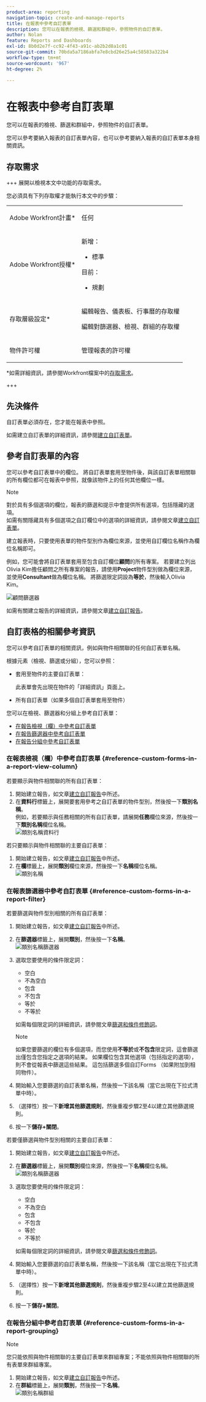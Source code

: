 ```yaml
---
product-area: reporting
navigation-topic: create-and-manage-reports
title: 在報表中參考自訂表單
description: 您可以在報表的檢視、篩選和群組中，參照物件的自訂表單。
author: Nolan
feature: Reports and Dashboards
exl-id: 8b0d2e7f-cc92-4f43-a91c-ab2b2d8a1c01
source-git-commit: 70bda5a7186abfa7e8cbd26e25a4c58583a322b4
workflow-type: tm+mt
source-wordcount: '967'
ht-degree: 2%

---
```


# 在報表中參考自訂表單

<!-- Audited: 11/2024 -->

您可以在報表的檢視、篩選和群組中，參照物件的自訂表單。

您可以參考要納入報表的自訂表單內容，也可以參考要納入報表的自訂表單本身相關資訊。

## 存取需求

+++ 展開以檢視本文中功能的存取需求。

您必須具有下列存取權才能執行本文中的步驟：

<table style="table-layout:auto"> 
 <col> 
 <col> 
 <tbody> 
  <tr> 
   <td role="rowheader">Adobe Workfront計畫*</td> 
   <td> <p>任何</p> </td> 
  </tr> 
  <tr> 
   <td role="rowheader">Adobe Workfront授權*</td> 
      <td> 
      <p>新增：</p>
         <ul>
         <li><p>標準</p></li>
         </ul>
      <p>目前：</p>
         <ul>
         <li><p>規劃</p></li>
         </ul>
   </td>
  </tr> 
  <tr> 
   <td role="rowheader">存取層級設定*</td> 
   <td> <p>編輯報告、儀表板、行事曆的存取權</p> <p>編輯對篩選器、檢視、群組的存取權</p></td> 
  </tr> 
  <tr> 
   <td role="rowheader">物件許可權</td> 
   <td> <p>管理報表的許可權</p></td> 
  </tr> 
 </tbody> 
</table>

*如需詳細資訊，請參閱Workfront檔案中的[存取需求](/help/quicksilver/administration-and-setup/add-users/access-levels-and-object-permissions/access-level-requirements-in-documentation.md)。

+++

## 先決條件

自訂表單必須存在，您才能在報表中參照。

如需建立自訂表單的詳細資訊，請參閱[建立自訂表單](/help/quicksilver/administration-and-setup/customize-workfront/create-manage-custom-forms/form-designer/design-a-form/design-a-form.md)。

## 參考自訂表單的內容

您可以參考自訂表單中的欄位。 將自訂表單套用至物件後，與該自訂表單相關聯的所有欄位都可在報表中參照，就像該物件上的任何其他欄位一樣。

>[!NOTE]
>
>對於具有多個選項的欄位，報表的篩選和提示中會提供所有選項，包括隱藏的選項。\
>如需有關隱藏具有多個選項之自訂欄位中的選項的詳細資訊，請參閱文章[建立自訂表單](/help/quicksilver/administration-and-setup/customize-workfront/create-manage-custom-forms/form-designer/design-a-form/design-a-form.md)。

建立報表時，只要使用表單的物件型別作為欄位來源，並使用自訂欄位名稱作為欄位名稱即可。

例如，您可能會將自訂表單套用至包含自訂欄位&#x200B;**顧問**&#x200B;的所有專案。 若要建立列出Olivia Kim擔任顧問之所有專案的報告，請使用&#x200B;**Project**&#x200B;物件型別做為欄位來源，並使用&#x200B;**Consultant**&#x200B;做為欄位名稱。 將篩選限定詞設為&#x200B;**等於**，然後輸入Olivia Kim。

![顧問篩選器](assets/qs-consultant-filter-example-350x126.png)

如需有關建立報告的詳細資訊，請參閱文章[建立自訂報告](../../../reports-and-dashboards/reports/creating-and-managing-reports/create-custom-report.md)。

## 自訂表格的相關參考資訊

您可以參考自訂表單的相關資訊，例如與物件相關聯的任何自訂表單名稱。

根&#x200B;據元素（檢視、篩選或分組），您可以參照：

* 套用至物件的主要自訂表單：

  此表單會先出現在物件的「詳細資訊」頁面上。

* 所有自訂表單（如果多個自訂表單套用至物件）

您可以在檢視、篩選器和分組上參考自訂表單：

* [在報告檢視（欄）中參考自訂表單](#reference-custom-forms-in-a-report-view-column)
* [在報告篩選器中參考自訂表單](#reference-custom-forms-in-a-report-filter)
* [在報告分組中參考自訂表單](#reference-custom-forms-in-a-report-grouping)

### 在報表檢視（欄）中參考自訂表單 {#reference-custom-forms-in-a-report-view-column}

若要顯示與物件相關聯的所有自訂表單：

1. 開始建立報告，如文章[建立自訂報告](../../../reports-and-dashboards/reports/creating-and-managing-reports/create-custom-report.md)中所述。
1. 在&#x200B;**資料行**&#x200B;標籤上，展開要套用參考之自訂表單的物件型別，然後按一下&#x200B;**類別名稱**。\
   例如，若要顯示與任務相關的所有自訂表單，請展開&#x200B;**任務**&#x200B;欄位來源，然後按一下&#x200B;**類別名稱**&#x200B;欄位名稱。\
   ![類別名稱資料行](assets/qs-category-name-column-350x267.png)

若只要顯示與物件相關聯的主要自訂表單：

1. 開始建立報告，如文章[建立自訂報告](../../../reports-and-dashboards/reports/creating-and-managing-reports/create-custom-report.md)中所述。
1. 在&#x200B;**欄**&#x200B;標籤上，展開&#x200B;**類別**&#x200B;欄位來源，然後按一下&#x200B;**名稱**&#x200B;欄位名稱。\
   ![類別名稱](assets/qs-category-name-column-2-350x248.png)

### 在報表篩選器中參考自訂表單 {#reference-custom-forms-in-a-report-filter}

若要篩選與物件型別相關的所有自訂表單：

1. 開始建立報告，如文章[建立自訂報告](../../../reports-and-dashboards/reports/creating-and-managing-reports/create-custom-report.md)中所述。
1. 在&#x200B;**篩選器**&#x200B;標籤上，展開&#x200B;**類別**，然後按一下&#x200B;**名稱**。\
   ![類別名稱篩選器](assets/qs-categories-name-filter-350x311.png)

1. 選取您要使用的條件限定詞：

   * 空白
   * 不為空白
   * 包含
   * 不包含
   * 等於
   * 不等於

   如需每個限定詞的詳細資訊，請參閱文章[篩選和條件修飾詞](../../../reports-and-dashboards/reports/reporting-elements/filter-condition-modifiers.md)。

   >[!NOTE]
   >
   >如果您要篩選的欄位有多個選項，而您使用&#x200B;**不等於**&#x200B;或&#x200B;**不包含**&#x200B;限定詞，這會篩選出僅包含您指定之選項的結果。 如果欄位包含其他選項（包括指定的選項），則不會從報表中篩選這些結果。 這包括篩選多個自訂Forms （如果附加到相同物件）。

1. 開始輸入您要篩選的自訂表單名稱，然後按一下該名稱（當它出現在下拉式清單中時）。
1. （選擇性）按一下&#x200B;**新增其他篩選規則**，然後重複步驟2至4以建立其他篩選規則。
1. 按一下&#x200B;**儲存+關閉**。

若要僅篩選與物件型別相關的主要自訂表單：

1. 開始建立報告，如文章[建立自訂報告](../../../reports-and-dashboards/reports/creating-and-managing-reports/create-custom-report.md)中所述。
1. 在&#x200B;**篩選器**&#x200B;標籤上，展開&#x200B;**類別**&#x200B;欄位來源，然後按一下&#x200B;**名稱**&#x200B;欄位名稱。\
   ![類別名稱篩選器](assets/qs-category-name-filter-350x437.png)

1. 選取您要使用的條件限定詞：

   * 空白
   * 不為空白
   * 包含
   * 不包含
   * 等於
   * 不等於

   如需每個限定詞的詳細資訊，請參閱文章[篩選和條件修飾詞](../../../reports-and-dashboards/reports/reporting-elements/filter-condition-modifiers.md)。

1. 開始輸入您要篩選的自訂表單名稱，然後按一下該名稱（當它出現在下拉式清單中時）。
1. （選擇性）按一下&#x200B;**新增其他篩選規則**，然後重複步驟2至4以建立其他篩選規則。
1. 按一下&#x200B;**儲存+關閉**。

### 在報告分組中參考自訂表單 {#reference-custom-forms-in-a-report-grouping}

>[!NOTE]
>
>您只能依照與物件相關聯的主要自訂表單來群組專案；不能依照與物件相關聯的所有表單來群組專案。

1. 開始建立報告，如文章[建立自訂報告](../../../reports-and-dashboards/reports/creating-and-managing-reports/create-custom-report.md)中所述。
1. 在&#x200B;**群組**&#x200B;標籤上，展開&#x200B;**類別**，然後按一下&#x200B;**名稱**。\
   ![類別名稱群組](assets/qs-category-name-grouping-350x373.png)
